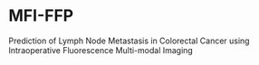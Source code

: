 # MFI-FFP
Prediction of Lymph Node Metastasis in Colorectal Cancer using Intraoperative Fluorescence Multi-modal Imaging
